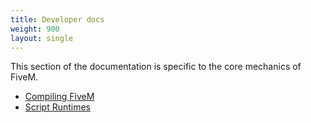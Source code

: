 ```yaml
---
title: Developer docs
weight: 900
layout: single
---
```


This section of the documentation is specific to the core mechanics of FiveM.

- [Compiling FiveM](/docs/developers/compiling-fivem)
- [Script Runtimes](/docs/developers/script-runtimes)